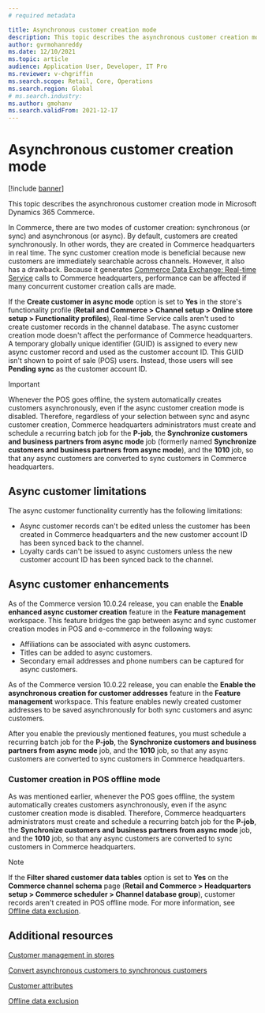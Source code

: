 ```yaml
---
# required metadata

title: Asynchronous customer creation mode
description: This topic describes the asynchronous customer creation mode in Microsoft Dynamics 365 Commerce.
author: gvrmohanreddy
ms.date: 12/10/2021
ms.topic: article
audience: Application User, Developer, IT Pro
ms.reviewer: v-chgriffin
ms.search.scope: Retail, Core, Operations
ms.search.region: Global
# ms.search.industry: 
ms.author: gmohanv
ms.search.validFrom: 2021-12-17
---
```


# Asynchronous customer creation mode

[!include [banner](includes/banner.md)]

This topic describes the asynchronous customer creation mode in Microsoft Dynamics 365 Commerce.

In Commerce, there are two modes of customer creation: synchronous (or sync) and asynchronous (or async). By default, customers are created synchronously. In other words, they are created in Commerce headquarters in real time. The sync customer creation mode is beneficial because new customers are immediately searchable across channels. However, it also has a drawback. Because it generates [Commerce Data Exchange: Real-time Service](dev-itpro/define-retail-channel-communications-cdx.md#realtime-service) calls to Commerce headquarters, performance can be affected if many concurrent customer creation calls are made.

If the **Create customer in async mode** option is set to **Yes** in the store's functionality profile (**Retail and Commerce \> Channel setup \> Online store setup \> Functionality profiles**), Real-time Service calls aren't used to create customer records in the channel database. The async customer creation mode doesn't affect the performance of Commerce headquarters. A temporary globally unique identifier (GUID) is assigned to every new async customer record and used as the customer account ID. This GUID isn't shown to point of sale (POS) users. Instead, those users will see **Pending sync** as the customer account ID.

> [!IMPORTANT]
> Whenever the POS goes offline, the system automatically creates customers asynchronously, even if the async customer creation mode is disabled. Therefore, regardless of your selection between sync and async customer creation, Commerce headquarters administrators must create and schedule a recurring batch job for the **P-job**, the **Synchronize customers and business partners from async mode** job (formerly named **Synchronize customers and business partners from async mode**), and the **1010** job, so that any async customers are converted to sync customers in Commerce headquarters.

## Async customer limitations

The async customer functionality currently has the following limitations:

- Async customer records can't be edited unless the customer has been created in Commerce headquarters and the new customer account ID has been synced back to the channel.
- Loyalty cards can't be issued to async customers unless the new customer account ID has been synced back to the channel.

## Async customer enhancements

As of the Commerce version 10.0.24 release, you can enable the **Enable enhanced async customer creation** feature in the **Feature management** workspace. This feature bridges the gap between async and sync customer creation modes in POS and e-commerce in the following ways:

- Affiliations can be associated with async customers.
- Titles can be added to async customers.
- Secondary email addresses and phone numbers can be captured for async customers.

As of the Commerce version 10.0.22 release, you can enable the **Enable the asynchronous creation for customer addresses** feature in the **Feature management** workspace. This feature enables newly created customer addresses to be saved asynchronously for both sync customers and async customers.

After you enable the previously mentioned features, you must schedule a recurring batch job for the **P-job**, the **Synchronize customers and business partners from async mode** job, and the **1010** job, so that any async customers are converted to sync customers in Commerce headquarters.

### Customer creation in POS offline mode

As was mentioned earlier, whenever the POS goes offline, the system automatically creates customers asynchronously, even if the async customer creation mode is disabled. Therefore, Commerce headquarters administrators must create and schedule a recurring batch job for the **P-job**, the **Synchronize customers and business partners from async mode** job, and the **1010** job, so that any async customers are converted to sync customers in Commerce headquarters.

> [!NOTE]
> If the **Filter shared customer data tables** option is set to **Yes** on the **Commerce channel schema** page (**Retail and Commerce \> Headquarters setup \> Commerce scheduler \> Channel database group**), customer records aren't created in POS offline mode. For more information, see [Offline data exclusion](dev-itpro/implementation-considerations-cdx.md#offline-data-exclusion).

## Additional resources

[Customer management in stores](customer-mgmt-stores.md)

[Convert asynchronous customers to synchronous customers](convert-async-to-sync.md)

[Customer attributes](dev-itpro/customer-attributes.md)

[Offline data exclusion](dev-itpro/implementation-considerations-cdx.md#offline-data-exclusion)
